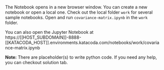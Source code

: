 The Notebook opens in a new browser window. You can create a new notebook or open a local one. Check out the local folder `work` for several sample notebooks. Open and run `covariance-matrix.ipynb` in the `work` folder.

You can also open the Jupyter Notebook at https://[[HOST_SUBDOMAIN]]-8888-[[KATACODA_HOST]].environments.katacoda.com/notebooks/work/covariance-matrix.ipynb

**Note:**
There are placeholder(s) to write python code. If you need any help, you can checkout solution tab.